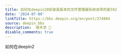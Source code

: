 ```yaml
---
title: 如何在deepin20安装高版本的文件管理器系统自带的是592
date: '2024-07-09'
linkTitle: https://bbs.deepin.org/en/post/274884
source: deepin_bbs
description:  缘木求  
disable_comments: true
---
```

如何在deepin2
